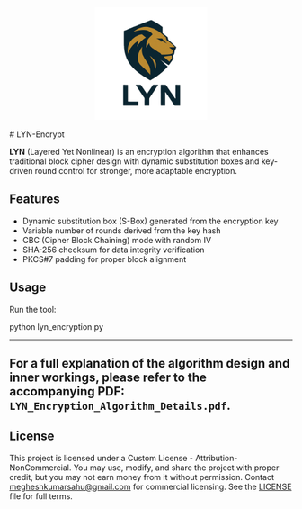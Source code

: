<p align="center">
  <img src="logo1.png" alt="Project Logo" width="200">
</p>
# LYN-Encrypt

**LYN** (Layered Yet Nonlinear) is an encryption algorithm that enhances traditional block cipher 
design with dynamic substitution boxes and key-driven round control for stronger, more adaptable encryption.

##  Features

*  Dynamic substitution box (S-Box) generated from the encryption key
*  Variable number of rounds derived from the key hash
*  CBC (Cipher Block Chaining) mode with random IV
*  SHA-256 checksum for data integrity verification
*  PKCS#7 padding for proper block alignment

##  Usage

Run the tool:

python lyn_encryption.py

---
For a full explanation of the algorithm design and inner workings, please refer to the accompanying PDF: `LYN_Encryption_Algorithm_Details.pdf`.
---



## License
This project is licensed under a Custom License - Attribution-NonCommercial.
You may use, modify, and share the project with proper credit, but you may not earn money from it without permission.
Contact megheshkumarsahu@gmail.com for commercial licensing.
See the [LICENSE](LICENSE.txt) file for full terms.
